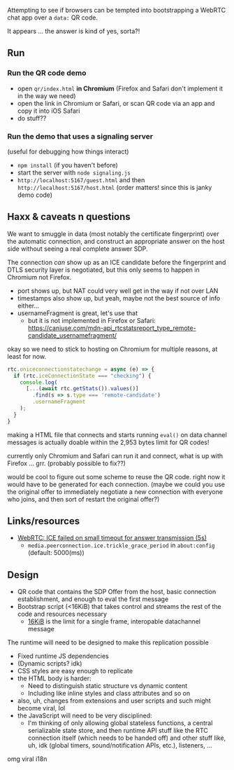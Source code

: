 Attempting to see if browsers can be tempted into bootstrapping a WebRTC chat app over a `data:` QR code.

It appears … the answer is kind of yes, sorta?!

## Run

### Run the QR code demo

- open `qr/index.html` **in Chromium** (Firefox and Safari don't implement it in the way we need)
- open the link in Chromium or Safari, or scan QR code via an app and copy it into iOS Safari
- do stuff??

### Run the demo that uses a signaling server

(useful for debugging how things interact)

- `npm install` (if you haven't before)
- start the server with `node signaling.js`
- `http://localhost:5167/guest.html` and then `http://localhost:5167/host.html` (order matters! since this is janky demo code)

## Haxx & caveats n questions

We want to smuggle in data (most notably the certificate fingerprint) over the automatic connection, and construct an appropriate answer on the host side without seeing a real complete answer SDP.

The connection *can* show up as an ICE candidate before the fingerprint and DTLS security layer is negotiated, but this only seems to happen in Chromium not Firefox.

- port shows up, but NAT could very well get in the way if not over LAN
- timestamps also show up, but yeah, maybe not the best source of info either...
- usernameFragment is great, let's use that
  - but it is not implemented in Firefox or Safari: https://caniuse.com/mdn-api_rtcstatsreport_type_remote-candidate_usernamefragment/

okay so we need to stick to hosting on Chromium for multiple reasons, at least for now.

```js
rtc.oniceconnectionstatechange = async (e) => {
  if (rtc.iceConnectionState === "checking") {
    console.log(
      [...(await rtc.getStats()).values()]
        .find(s => s.type === 'remote-candidate')
        .usernameFragment
    );
  }
}
```

making a HTML file that connects and starts running `eval()` on data channel messages is actually doable within the 2,953 bytes limit for QR codes!

currently only Chromium and Safari can run it and connect, what is up with Firefox … grr.
(probably possible to fix??)

would be cool to figure out some scheme to reuse the QR code.
right now it would have to be generated for each connection.
(maybe we could you use the original offer to immediately negotiate a new connection with everyone who joins, and then sort of restart the original offer?)

## Links/resources

- [WebRTC: ICE failed on small timeout for answer transmission (5s)](https://bugzilla.mozilla.org/show_bug.cgi?id=1647289)
  - `media.peerconnection.ice.trickle_grace_period` in `about:config` (default: 5000(ms))

## Design

- QR code that contains the SDP Offer from the host, basic connection establishment, and enough to eval the first message
- Bootstrap script (<16KiB) that takes control and streams the rest of the code and resources necessary
  - [16KiB](https://developer.mozilla.org/en-US/docs/Web/API/WebRTC_API/Using_data_channels#understanding_message_size_limits) is the limit for a single frame, interopable datachannel message

The runtime will need to be designed to make this replication possible

- Fixed runtime JS dependencies
- (Dynamic scripts? idk)
- CSS styles are easy enough to replicate
- the HTML body is harder:
  - Need to distinguish static structure vs dynamic content
  - Including like inline styles and class attributes and so on
- also, uh, changes from extensions and user scripts and such might become viral, lol
- the JavaScript will need to be very disciplined:
  - I'm thinking of only allowing global stateless functions, a central serializable state store, and then runtime API stuff like the RTC connection itself (which needs to be handed off) and other stuff like, uh, idk (global timers, sound/notification APIs, etc.), listeners, ...

omg viral i18n
